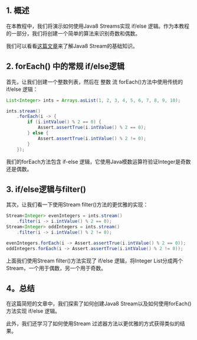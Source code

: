## 1. 概述

在本教程中，我们将演示如何使用Java8 Streams实现 if/else 逻辑。作为本教程的一部分，我们将创建一个简单的算法来识别奇数和偶数。

我们可以看看[这篇文章](https://www.baeldung.com/java-8-streams-introduction)来了解Java8 Stream的基础知识。

## 2. forEach() 中的常规 if/else逻辑

首先，让我们创建一个整数列表，然后在 整数 流 forEach()方法中使用传统的 if/else 逻辑：

```java
List<Integer> ints = Arrays.asList(1, 2, 3, 4, 5, 6, 7, 8, 9, 10);

ints.stream()
    .forEach(i -> {
        if (i.intValue() % 2 == 0) {
            Assert.assertTrue(i.intValue() % 2 == 0);
        } else {
            Assert.assertTrue(i.intValue() % 2 != 0);
        }
    });
```

我们的forEach方法包含 if-else 逻辑，它使用Java模数运算符验证Integer是奇数还是偶数。

## 3. if/else逻辑与filter()

其次，让我们看一下使用Stream filter()方法的更优雅的实现：

```java
Stream<Integer> evenIntegers = ints.stream()
    .filter(i -> i.intValue() % 2 == 0);
Stream<Integer> oddIntegers = ints.stream()
    .filter(i -> i.intValue() % 2 != 0);

evenIntegers.forEach(i -> Assert.assertTrue(i.intValue() % 2 == 0));
oddIntegers.forEach(i -> Assert.assertTrue(i.intValue() % 2 != 0));
```

上面我们使用Stream filter()方法实现了 if/else 逻辑，将Integer List分成两个Stream，一个用于偶数，另一个用于奇数。

## 4。总结

在这篇简短的文章中，我们探索了如何创建Java8 Stream以及如何使用forEach()方法实现 if/else 逻辑。

此外，我们还学习了如何使用Stream 过滤器方法以更优雅的方式获得类似的结果。